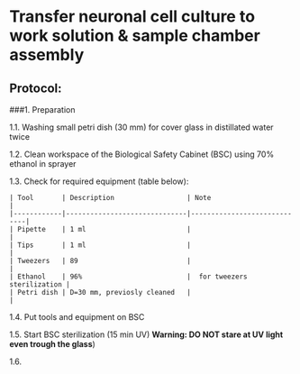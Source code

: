 Transfer neuronal cell culture to work solution & sample chamber assembly
=========================================================================


## Protocol:
###1. Preparation

1.1. Washing small petri dish (30 mm) for cover glass in distillated water twice

1.2. Clean workspace of the Biological Safety Cabinet (BSC) using 70% ethanol in sprayer

1.3. Check for required equipment (table below):

	| Tool       | Description                  | Note                        |
	|------------|------------------------------|-----------------------------|
	| Pipette    | 1 ml                         |                             |
	| Tips       | 1 ml                         |                             |
	| Tweezers   | 89                           |                             |
	| Ethanol    | 96%                          |  for tweezers sterilization |
	| Petri dish | D=30 mm, previosly cleaned   |                             |


1.4. Put tools and equipment on BSC

1.5. Start BSC sterilization (15 min UV) **Warning: DO NOT stare at UV light even trough the glass**)

1.6. 
